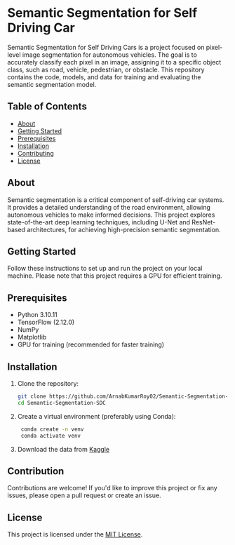 # Semantic Segmentation for Self Driving Car

Semantic Segmentation for Self Driving Cars is a project focused on pixel-level image segmentation for autonomous vehicles. The goal is to accurately classify each pixel in an image, assigning it to a specific object class, such as road, vehicle, pedestrian, or obstacle. This repository contains the code, models, and data for training and evaluating the semantic segmentation model.

## Table of Contents

  - [About](#about)
  - [Getting Started](#getting-started)
  - [Prerequisites](#prerequisites)
  - [Installation](#installation)
  - [Contributing](#contributing)
  - [License](#license)

## About

Semantic segmentation is a critical component of self-driving car systems. It provides a detailed understanding of the road environment, allowing autonomous vehicles to make informed decisions. This project explores state-of-the-art deep learning techniques, including U-Net and ResNet-based architectures, for achieving high-precision semantic segmentation.

## Getting Started

Follow these instructions to set up and run the project on your local machine. Please note that this project requires a GPU for efficient training.

## Prerequisites

  - Python 3.10.11
  - TensorFlow (2.12.0)
  - NumPy
  - Matplotlib
  - GPU for training (recommended for faster training)

## Installation

1. Clone the repository:

   ```sh
   git clone https://github.com/ArnabKumarRoy02/Semantic-Segmentation-SDC.git
   cd Semantic-Segmentation-SDC
   ```

2. Create a virtual environment (preferably using Conda):
   ```sh
    conda create -n venv
    conda activate venv
    ```
3. Download the data from [Kaggle](https://www.kaggle.com/datasets/kumaresanmanickavelu/lyft-udacity-challenge)


## Contribution

Contributions are welcome! If you'd like to improve this project or fix any issues, please open a pull request or create an issue.

## License

This project is licensed under the [MIT License](LICENSE).
